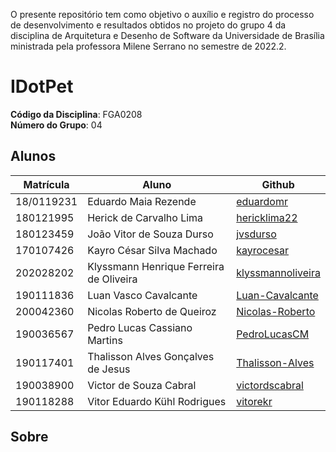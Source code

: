 O presente repositório tem como objetivo o auxílio e registro do processo de desenvolvimento e resultados obtidos no projeto do grupo 4 da disciplina de Arquitetura e Desenho de Software da Universidade de Brasília ministrada pela professora Milene Serrano no semestre de 2022.2.

# IDotPet

**Código da Disciplina**: FGA0208<br>
**Número do Grupo**: 04<br>

## Alunos

| Matrícula  | Aluno                                    | Github                                                |
| ---------- | ---------------------------------------- | ----------------------------------------------------- |
| 18/0119231 | Eduardo Maia Rezende          |  [eduardomr](https://github.com/eduardomr)   |
| 180121995 | Herick de Carvalho Lima |   [hericklima22](https://github.com/hericklima22) |
| 180123459 | João Vitor de Souza Durso | [jvsdurso](https://github.com/jvsdurso) |
| 170107426 | Kayro César Silva Machado | [kayrocesar](https://github.com/kayrocesar) |
| 202028202 | Klyssmann Henrique Ferreira de Oliveira | [klyssmannoliveira](https://github.com/klyssmannoliveira) | 
| 190111836 | Luan Vasco Cavalcante | [Luan-Cavalcante](https://github.com/Luan-Cavalcante) |
| 200042360 | Nicolas Roberto de Queiroz | [Nicolas-Roberto](https://github.com/Nicolas-Roberto) |
| 190036567 | Pedro Lucas Cassiano Martins | [PedroLucasCM](https://github.com/PedroLucasCM) |
| 190117401 | Thalisson Alves Gonçalves de Jesus | [Thalisson-Alves](https://github.com/Thalisson-Alves) |
| 190038900 | Victor de Souza Cabral | [victordscabral](https://github.com/victordscabral) |
| 190118288 | Vitor Eduardo Kühl Rodrigues |[vitorekr](https://github.com/vitorekr) |


## Sobre
